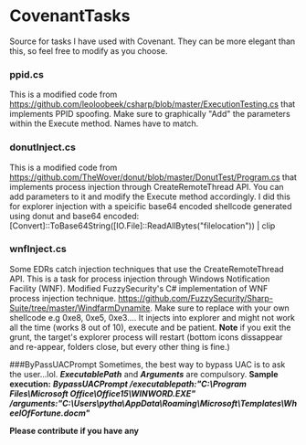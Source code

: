 # CovenantTasks
Source for tasks I have used with Covenant. They can be more elegant than this, so feel free to modify as you choose.

### ppid.cs
This is a modified code from https://github.com/leoloobeek/csharp/blob/master/ExecutionTesting.cs that implements PPID spoofing.
Make sure to graphically "Add" the parameters within the Execute method. Names have to match.

### donutInject.cs
This is a modified code from https://github.com/TheWover/donut/blob/master/DonutTest/Program.cs that implements process injection through CreateRemoteThread API. You can add parameters to it and modify the Execute method accordingly. I did this for explorer injection with a speicific base64 encoded shellcode generated using donut and base64 encoded: [Convert]::ToBase64String([IO.File]::ReadAllBytes("filelocation")) | clip

### wnfInject.cs
Some EDRs catch injection techniques that use the CreateRemoteThread API. This is a task for process injection through Windows Notification Facility (WNF). Modified FuzzySecurity's C# implementation of WNF process injection technique. https://github.com/FuzzySecurity/Sharp-Suite/tree/master/WindfarmDynamite. Make sure to replace <Place Shellcode here> with your own shellcode e.g 0xe8, 0xe5, 0xe3.... 
It injects into explorer and might not work all the time (works 8 out of 10), execute and be patient. 
 **Note** if you exit the grunt, the target's explorer process will restart (bottom icons dissappear and re-appear, folders close, but every other thing is fine.)
  
###ByPassUACPrompt
Sometimes, the best way to bypass UAC is to ask the user...lol. ***ExecutablePath*** and ***Arguments*** are compulsory.
**Sample execution:**
***BypassUACPrompt /executablepath:"C:\\Program Files\\Microsoft Office\\Office15\\WINWORD.EXE" /arguments:"C:\\Users\\pytha\\AppData\\Roaming\\Microsoft\\Templates\\WheelOfFortune.docm"***

 **Please contribute if you have any**
